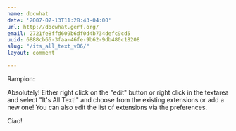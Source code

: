 ```yaml
---
name: docwhat
date: '2007-07-13T11:28:43-04:00'
url: http://docwhat.gerf.org/
email: 2721fe8ffd609b6df0d4b734defc9cd5
uuid: 6888cb65-3faa-46fe-9b62-9db480c18208
slug: "/its_all_text_v06/"
layout: comment

---
```


Rampion:

Absolutely!  Either right click on the "edit" button or right click in the textarea and select "It's All Text!" and choose from the existing extensions or add a new one!  You can also edit the list of extensions via the preferences.

Ciao!

